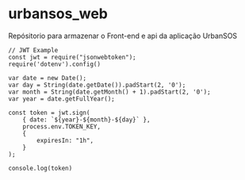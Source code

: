 # urbansos_web
Repósitorio para armazenar o Front-end e api da aplicação UrbanSOS

```
// JWT Example
const jwt = require("jsonwebtoken");
require('dotenv').config()     

var date = new Date();
var day = String(date.getDate()).padStart(2, '0');
var month = String(date.getMonth() + 1).padStart(2, '0');
var year = date.getFullYear(); 

const token = jwt.sign(
    { date: `${year}-${month}-${day}` },
    process.env.TOKEN_KEY,
    {
        expiresIn: "1h",
    }
);

console.log(token)
```
